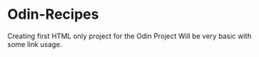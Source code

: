 # Odin-Recipes
Creating first HTML only project for the Odin Project
Will be very basic with some link usage.
